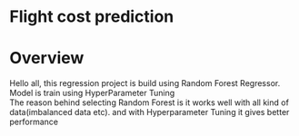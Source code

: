 # Flight cost prediction

# Overview
Hello all, this regression project is build using Random Forest Regressor. </br>
Model is train using HyperParameter Tuning</br>
The reason behind selecting Random Forest is it works well with all kind of data(imbalanced data etc). and with Hyperparameter Tuning it gives better performance

